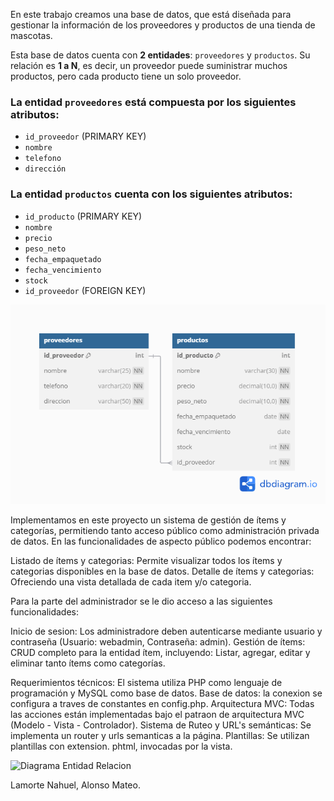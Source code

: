 En este trabajo creamos una base de datos, que está diseñada para gestionar la información de los proveedores y productos de
una tienda de mascotas.

Esta base de datos cuenta con **2 entidades**: `proveedores` y `productos`.
Su relación es **1 a N**, es decir, un proveedor puede suministrar muchos productos, pero cada producto tiene un solo proveedor.

### La entidad `proveedores` está compuesta por los siguientes atributos:
- `id_proveedor` (PRIMARY KEY)
- `nombre`
- `telefono`
- `dirección`

### La entidad `productos` cuenta con los siguientes atributos:
- `id_producto` (PRIMARY KEY)
- `nombre`
- `precio`
- `peso_neto`
- `fecha_empaquetado`
- `fecha_vencimiento`
- `stock`
- `id_proveedor` (FOREIGN KEY)

![Diagrama Entidad Relacion](/database/diagrama.png)



Implementamos en este proyecto un sistema de gestión de ítems y categorías, permitiendo tanto acceso público como administración privada de datos.
En las funcionalidades de aspecto público podemos encontrar:

Listado de ítems y categorias: Permite visualizar todos los ítems y categorias disponibles en la base de datos.
Detalle de ítems y categorias: Ofreciendo una vista detallada de cada item y/o categoria.

Para la parte del administrador se le dio acceso a las siguientes funcionalidades:

Inicio de sesion: Los administradore deben autenticarse mediante usuario y contraseña (Usuario: webadmin, Contraseña: admin).
Gestión de ítems: CRUD completo para la entidad ítem, incluyendo:
Listar, agregar, editar y eliminar tanto ítems como categorías.

Requerimientos técnicos:
El sistema utiliza PHP como lenguaje de programación y MySQL como base de datos.
Base de datos: la conexion se configura a traves de constantes en config.php.
Arquitectura MVC: Todas las acciones están implementadas bajo el patraon de arquitectura MVC (Modelo - Vista - Controlador).
Sistema de Ruteo y URL's semánticas: Se implementa un router y urls semanticas a la página.
Plantillas: Se utilizan plantillas con extension. phtml, invocadas por la vista.

![Diagrama Entidad Relacion](diagrama2daParte.png)

Lamorte Nahuel, Alonso Mateo.






